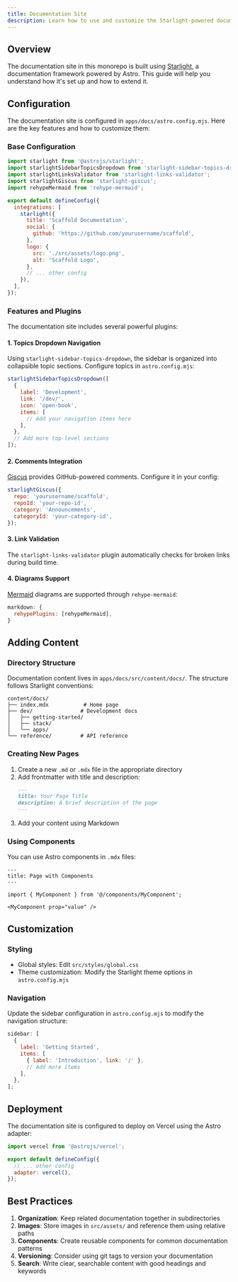 ```yaml
---
title: Documentation Site
description: Learn how to use and customize the Starlight-powered documentation site
---
```


## Overview

The documentation site in this monorepo is built using [Starlight](https://starlight.astro.build/), a documentation framework powered by Astro. This guide will help you understand how it's set up and how to extend it.

## Configuration

The documentation site is configured in `apps/docs/astro.config.mjs`. Here are the key features and how to customize them:

### Base Configuration

```js
import starlight from '@astrojs/starlight';
import starlightSidebarTopicsDropdown from 'starlight-sidebar-topics-dropdown';
import starlightLinksValidator from 'starlight-links-validator';
import starlightGiscus from 'starlight-giscus';
import rehypeMermaid from 'rehype-mermaid';

export default defineConfig({
  integrations: [
    starlight({
      title: 'Scaffold Documentation',
      social: {
        github: 'https://github.com/yourusername/scaffold',
      },
      logo: {
        src: './src/assets/logo.png',
        alt: 'Scaffold Logo',
      },
      // ... other config
    }),
  ],
});
```

### Features and Plugins

The documentation site includes several powerful plugins:

#### 1. Topics Dropdown Navigation

Using `starlight-sidebar-topics-dropdown`, the sidebar is organized into collapsible topic sections. Configure topics in `astro.config.mjs`:

```js
starlightSidebarTopicsDropdown([
  {
    label: 'Development',
    link: '/dev/',
    icon: 'open-book',
    items: [
      // Add your navigation items here
    ],
  },
  // Add more top-level sections
]);
```

#### 2. Comments Integration

[Giscus](https://giscus.app/) provides GitHub-powered comments. Configure it in your config:

```js
starlightGiscus({
  repo: 'yourusername/scaffold',
  repoId: 'your-repo-id',
  category: 'Announcements',
  categoryId: 'your-category-id',
});
```

#### 3. Link Validation

The `starlight-links-validator` plugin automatically checks for broken links during build time.

#### 4. Diagrams Support

[Mermaid](https://mermaid.js.org/) diagrams are supported through `rehype-mermaid`:

```js
markdown: {
  rehypePlugins: [rehypeMermaid],
}
```

## Adding Content

### Directory Structure

Documentation content lives in `apps/docs/src/content/docs/`. The structure follows Starlight conventions:

```
content/docs/
├── index.mdx           # Home page
├── dev/               # Development docs
│   ├── getting-started/
│   ├── stack/
│   └── apps/
└── reference/         # API reference
```

### Creating New Pages

1. Create a new `.md` or `.mdx` file in the appropriate directory
2. Add frontmatter with title and description:
   ```md
   ---
   title: Your Page Title
   description: A brief description of the page
   ---
   ```
3. Add your content using Markdown

### Using Components

You can use Astro components in `.mdx` files:

```mdx
---
title: Page with Components
---

import { MyComponent } from '@/components/MyComponent';

<MyComponent prop="value" />
```

## Customization

### Styling

- Global styles: Edit `src/styles/global.css`
- Theme customization: Modify the Starlight theme options in `astro.config.mjs`

### Navigation

Update the sidebar configuration in `astro.config.mjs` to modify the navigation structure:

```js
sidebar: [
  {
    label: 'Getting Started',
    items: [
      { label: 'Introduction', link: '/' },
      // Add more items
    ],
  },
];
```

## Deployment

The documentation site is configured to deploy on Vercel using the Astro adapter:

```js
import vercel from '@astrojs/vercel';

export default defineConfig({
  // ... other config
  adapter: vercel(),
});
```

## Best Practices

1. **Organization**: Keep related documentation together in subdirectories
2. **Images**: Store images in `src/assets/` and reference them using relative paths
3. **Components**: Create reusable components for common documentation patterns
4. **Versioning**: Consider using git tags to version your documentation
5. **Search**: Write clear, searchable content with good headings and keywords
